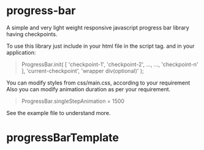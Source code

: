 # progress-bar
A simple and very light weight responsive javascript progress bar library having checkpoints.

To use this library just include in your html file in the script tag.
and in your application:
> ProgressBar.init(
>    [ 'checkpoint-1',
>      'checkpoint-2',
>      ...,
>      ...,
>      'checkpoint-n'
>    ],
>    'current-checkpoint',
>    'wrapper div(optional)'
>  );

You can modify styles from css/main.css, according to your requirement
Also you can modify animation duration as per your requirement.
> ProgressBar.singleStepAnimation = 1500

See the example file to understand more.
# progressBarTemplate
